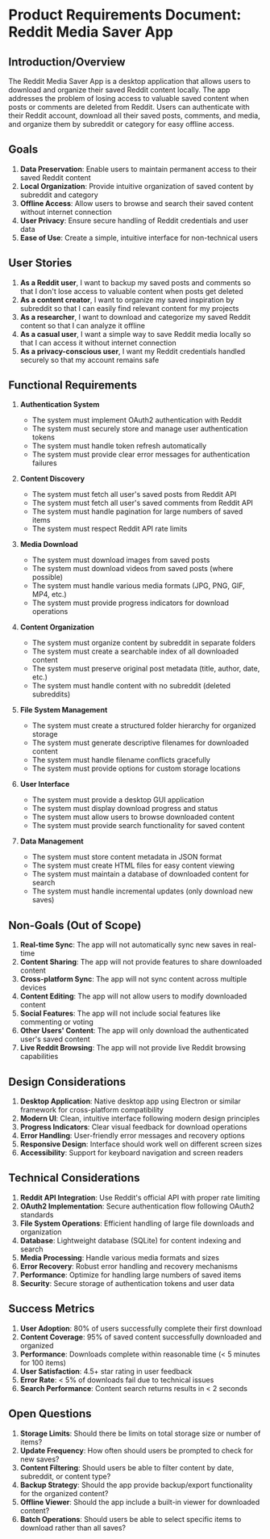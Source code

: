 # Product Requirements Document: Reddit Media Saver App

## Introduction/Overview

The Reddit Media Saver App is a desktop application that allows users to download and organize their saved Reddit content locally. The app addresses the problem of losing access to valuable saved content when posts or comments are deleted from Reddit. Users can authenticate with their Reddit account, download all their saved posts, comments, and media, and organize them by subreddit or category for easy offline access.

## Goals

1. **Data Preservation**: Enable users to maintain permanent access to their saved Reddit content
2. **Local Organization**: Provide intuitive organization of saved content by subreddit and category
3. **Offline Access**: Allow users to browse and search their saved content without internet connection
4. **User Privacy**: Ensure secure handling of Reddit credentials and user data
5. **Ease of Use**: Create a simple, intuitive interface for non-technical users

## User Stories

1. **As a Reddit user**, I want to backup my saved posts and comments so that I don't lose access to valuable content when posts get deleted
2. **As a content creator**, I want to organize my saved inspiration by subreddit so that I can easily find relevant content for my projects
3. **As a researcher**, I want to download and categorize my saved Reddit content so that I can analyze it offline
4. **As a casual user**, I want a simple way to save Reddit media locally so that I can access it without internet connection
5. **As a privacy-conscious user**, I want my Reddit credentials handled securely so that my account remains safe

## Functional Requirements

1. **Authentication System**
   - The system must implement OAuth2 authentication with Reddit
   - The system must securely store and manage user authentication tokens
   - The system must handle token refresh automatically
   - The system must provide clear error messages for authentication failures

2. **Content Discovery**
   - The system must fetch all user's saved posts from Reddit API
   - The system must fetch all user's saved comments from Reddit API
   - The system must handle pagination for large numbers of saved items
   - The system must respect Reddit API rate limits

3. **Media Download**
   - The system must download images from saved posts
   - The system must download videos from saved posts (where possible)
   - The system must handle various media formats (JPG, PNG, GIF, MP4, etc.)
   - The system must provide progress indicators for download operations

4. **Content Organization**
   - The system must organize content by subreddit in separate folders
   - The system must create a searchable index of all downloaded content
   - The system must preserve original post metadata (title, author, date, etc.)
   - The system must handle content with no subreddit (deleted subreddits)

5. **File System Management**
   - The system must create a structured folder hierarchy for organized storage
   - The system must generate descriptive filenames for downloaded content
   - The system must handle filename conflicts gracefully
   - The system must provide options for custom storage locations

6. **User Interface**
   - The system must provide a desktop GUI application
   - The system must display download progress and status
   - The system must allow users to browse downloaded content
   - The system must provide search functionality for saved content

7. **Data Management**
   - The system must store content metadata in JSON format
   - The system must create HTML files for easy content viewing
   - The system must maintain a database of downloaded content for search
   - The system must handle incremental updates (only download new saves)

## Non-Goals (Out of Scope)

1. **Real-time Sync**: The app will not automatically sync new saves in real-time
2. **Content Sharing**: The app will not provide features to share downloaded content
3. **Cross-platform Sync**: The app will not sync content across multiple devices
4. **Content Editing**: The app will not allow users to modify downloaded content
5. **Social Features**: The app will not include social features like commenting or voting
6. **Other Users' Content**: The app will only download the authenticated user's saved content
7. **Live Reddit Browsing**: The app will not provide live Reddit browsing capabilities

## Design Considerations

1. **Desktop Application**: Native desktop app using Electron or similar framework for cross-platform compatibility
2. **Modern UI**: Clean, intuitive interface following modern design principles
3. **Progress Indicators**: Clear visual feedback for download operations
4. **Error Handling**: User-friendly error messages and recovery options
5. **Responsive Design**: Interface should work well on different screen sizes
6. **Accessibility**: Support for keyboard navigation and screen readers

## Technical Considerations

1. **Reddit API Integration**: Use Reddit's official API with proper rate limiting
2. **OAuth2 Implementation**: Secure authentication flow following OAuth2 standards
3. **File System Operations**: Efficient handling of large file downloads and organization
4. **Database**: Lightweight database (SQLite) for content indexing and search
5. **Media Processing**: Handle various media formats and sizes
6. **Error Recovery**: Robust error handling and recovery mechanisms
7. **Performance**: Optimize for handling large numbers of saved items
8. **Security**: Secure storage of authentication tokens and user data

## Success Metrics

1. **User Adoption**: 80% of users successfully complete their first download
2. **Content Coverage**: 95% of saved content successfully downloaded and organized
3. **Performance**: Downloads complete within reasonable time (< 5 minutes for 100 items)
4. **User Satisfaction**: 4.5+ star rating in user feedback
5. **Error Rate**: < 5% of downloads fail due to technical issues
6. **Search Performance**: Content search returns results in < 2 seconds

## Open Questions

1. **Storage Limits**: Should there be limits on total storage size or number of items?
2. **Update Frequency**: How often should users be prompted to check for new saves?
3. **Content Filtering**: Should users be able to filter content by date, subreddit, or content type?
4. **Backup Strategy**: Should the app provide backup/export functionality for the organized content?
5. **Offline Viewer**: Should the app include a built-in viewer for downloaded content?
6. **Batch Operations**: Should users be able to select specific items to download rather than all saves? 